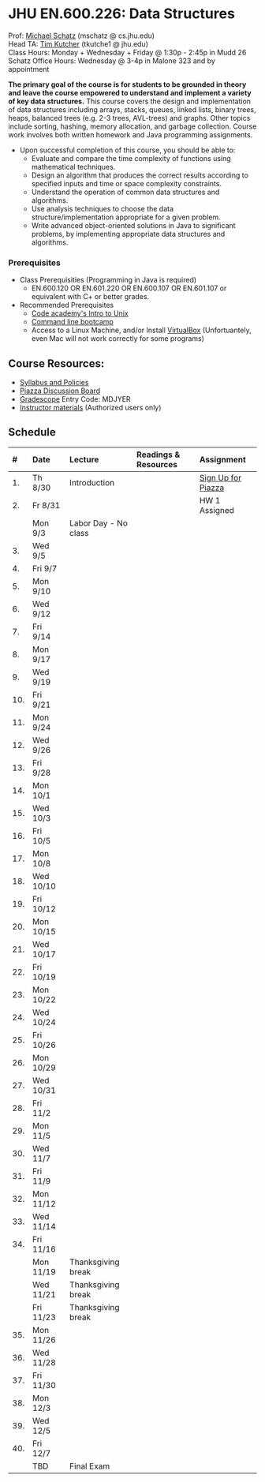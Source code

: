 # JHU EN.600.226: Data Structures
Prof: [Michael Schatz](http://schatz-lab.org) (mschatz @ cs.jhu.edu) <br>
Head TA: [Tim Kutcher](https://github.com/tkutche1) (tkutche1 @ jhu.edu) <br>
Class Hours: Monday + Wednesday + Friday @ 1:30p - 2:45p in Mudd 26 <br>
Schatz Office Hours: Wednesday @ 3-4p in Malone 323 and by appointment <br>

**The primary goal of the course is for students to be grounded in theory and leave the course empowered to understand and implement a variety of key data structures.** 
This course covers the design and implementation of data structures including arrays, stacks, queues, linked lists, binary trees, heaps, balanced trees (e.g. 2-3 trees, AVL-trees) and graphs. Other topics include sorting, hashing, memory allocation, and garbage collection. Course work involves both written homework and Java programming assignments. 
- Upon successful completion of this course, you should be able to:
  - Evaluate and compare the time complexity of functions using mathematical techniques.
  - Design an algorithm that produces the correct results according to specified inputs and time or space complexity constraints.
  - Understand the operation of common data structures and algorithms.
  - Use analysis techniques to choose the data structure/implementation appropriate for a given problem.
  - Write advanced object-oriented solutions in Java to significant problems, by implementing appropriate data structures and algorithms.

### Prerequisites
- Class Prerequisities (Programming in Java is required)
  - EN.600.120 OR EN.601.220 OR EN.600.107 OR EN.601.107 or equivalent with C+ or better grades. 
- Recommended Prerequisites
  - [Code academy's Intro to Unix](https://www.codecademy.com/en/courses/learn-the-command-line/lessons/environment/exercises/bash-profile)
  - [Command line bootcamp](http://rik.smith-unna.com/command_line_bootcamp/?id=9xnbkx6eaof)
  - Access to a Linux Machine, and/or Install [VirtualBox](https://github.com/schatzlab/appliedgenomics2018/blob/master/assignments/virtualbox.md) (Unfortuantely, even Mac will not work correctly for some programs)
  

## Course Resources:
- [Syllabus and Policies](https://github.com/schatzlab/datastructures2018/tree/master/policies)
- [Piazza Discussion Board](https://piazza.com/jhu/fall2018/600226/home)
- [Gradescope](https://www.gradescope.com/courses/22378) Entry Code: MDJYER
- [Instructor materials](https://github.com/schatzlab/datastructures2018-instructors) (Authorized users only)



## Schedule
| #  | Date      | Lecture      | Readings & Resources | Assignment |
|:---|:----------|:-------------|:---------------------|:-----------|
|1.  | Th 8/30   | Introduction | | [Sign Up for Piazza](https://piazza.com/jhu/fall2018/600226/home) |
|2.  | Fr 8/31   | || HW 1 Assigned
|    | Mon 9/3   | Labor Day - No class
|3.  | Wed 9/5   | 
|4.  | Fri 9/7   |
|5.  | Mon 9/10  |
|6.  | Wed 9/12  |
|7.  | Fri 9/14  |
|8.  | Mon 9/17  |
|9.  | Wed 9/19  |
|10. | Fri 9/21  |
|11. | Mon 9/24  |
|12. | Wed 9/26  |
|13. | Fri 9/28  |
|14. | Mon 10/1  |
|15. | Wed 10/3  |
|16. | Fri 10/5  |
|17. | Mon 10/8  |
|18. | Wed 10/10 |
|19. | Fri 10/12 |
|20. | Mon 10/15 |
|21. | Wed 10/17 |
|22. | Fri 10/19 |
|23. | Mon 10/22 |
|24. | Wed 10/24 |
|25. | Fri 10/26 |
|26. | Mon 10/29 |
|27. | Wed 10/31 |
|28. | Fri 11/2  |
|29. | Mon 11/5  |
|30. | Wed 11/7  |
|31. | Fri 11/9  |
|32. | Mon 11/12 |
|33. | Wed 11/14 |
|34. | Fri 11/16 |
|    | Mon 11/19 | Thanksgiving break
|    | Wed 11/21 | Thanksgiving break
|    | Fri 11/23 | Thanksgiving break
|35. | Mon 11/26 | 
|36. | Wed 11/28 | 
|37. | Fri 11/30 |
|38. | Mon 12/3  |
|39. | Wed 12/5  |
|40. | Fri 12/7  |
|    | TBD       | Final Exam


